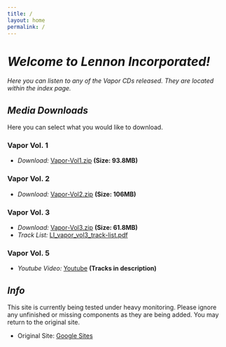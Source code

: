 ```yaml
---
title: /
layout: home
permalink: /
---
```


# _Welcome to Lennon Incorporated!_

_Here you can listen to any of the Vapor CDs released. They are located within the index page._

## _Media Downloads_

Here you can select what you would like to download.

### **Vapor Vol. 1**

- _Download:_ [Vapor-Vol1.zip](https://github.com/Lennon-Incorporated/vapor-vol1/releases/download/final/Vapor-Vol1.zip) **(Size: 93.8MB)**

### **Vapor Vol. 2**

- _Download:_ [Vapor-Vol2.zip](https://github.com/Lennon-Incorporated/vapor-vol2/releases/download/final/Vapor-Vol2.zip) **(Size: 106MB)**

### **Vapor Vol. 3**

- _Download:_ [Vapor-Vol3.zip](https://github.com/Lennon-Incorporated/vapor-vol3/releases/download/final/Vapor-Vol3.zip) **(Size: 61.8MB)**
- _Track List:_ [LI_vapor_vol3_track-list.pdf](https://github.com/Lennon-Incorporated/vapor-vol3/releases/download/final/LI_vapor_vol3_track-list.pdf)

### **Vapor Vol. 5**
- _Youtube Video:_ [Youtube](https://www.youtube.com/watch?v=AqPy8HhBiJ4) **(Tracks in description)**

## _Info_
This site is currently being tested under heavy monitoring. Please ignore any unfinished or missing components as they are being added. You may return to the original site.
* Original Site: [Google Sites](https://sites.google.com/view/lennon-incorporated)
